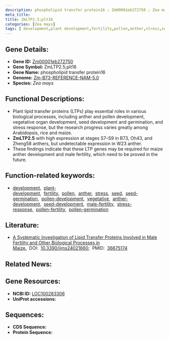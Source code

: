 ```yaml
---
description: phospholipid transfer protein16 ; Zm00001eb272750 ; Zea mays
meta_title:
title: ZmLTP2.5;plt16
categories: [Zea mays]
tags: [ development,plant development,fertility,pollen,anther,stress,seed,seed germination,pollen development,vegetative,anther development,seed development,male fertility,stress response,pollen fertility,pollen germination ]
---
```


## Gene Details:
- **Gene ID:**	[Zm00001eb272750](https://www.maizegdb.org/gene_center/gene/Zm00001eb272750)
- **Gene Symbol:** ZmLTP2.5;plt16
- **Gene Name:** phospholipid transfer protein16
- **Genome:** [Zm-B73-REFERENCE-NAM-5.0](https://www.maizegdb.org/genome/assembly/Zm-B73-REFERENCE-NAM-5.0)
- **Species:** *Zea mays*

## Functional Descriptions:
   - Plant lipid transfer proteins (LTPs) play essential roles in various biological processes, including anther and pollen development, vegetative organ development, seed development and germination, and stress response, but the research progress varies greatly among Arabidopsis, rice and maize.
   - **ZmLTP2.5** with high expression at stages S7–S9 in B73, Oh43, and Zheng58 anthers, but undetectable expression in W23 anther.
   - These findings indicate that these LTP genes may be required for maize anther development and male fertility, which need to be proved in the future.

## Function-related keywords:
- [development](/tags/development/),&nbsp;&nbsp;[plant-development](/tags/plant-development/),&nbsp;&nbsp;[fertility](/tags/fertility/),&nbsp;&nbsp;[pollen](/tags/pollen/),&nbsp;&nbsp;[anther](/tags/anther/),&nbsp;&nbsp;[stress](/tags/stress/),&nbsp;&nbsp;[seed](/tags/seed/),&nbsp;&nbsp;[seed-germination](/tags/seed-germination/),&nbsp;&nbsp;[pollen-development](/tags/pollen-development/),&nbsp;&nbsp;[vegetative](/tags/vegetative/),&nbsp;&nbsp;[anther-development](/tags/anther-development/),&nbsp;&nbsp;[seed-development](/tags/seed-development/),&nbsp;&nbsp;[male-fertility](/tags/male-fertility/),&nbsp;&nbsp;[stress-response](/tags/stress-response/),&nbsp;&nbsp;[pollen-fertility](/tags/pollen-fertility/),&nbsp;&nbsp;[pollen-germination](/tags/pollen-germination/)

## Literature:
   - [A Systematic Investigation of Lipid Transfer Proteins Involved in Male Fertility and Other Biological Processes in Maize.]( https://www.ncbi.nlm.nih.gov/pmc/articles/PMC9864150/)&nbsp;&nbsp;DOI:&nbsp;&nbsp;[10.3390/ijms24021660](https://www.ncbi.nlm.nih.gov/pmc/articles/PMC9864150/);&nbsp;&nbsp;PMID:&nbsp;&nbsp;[36675174](https://pubmed.ncbi.nlm.nih.gov/36675174/)

## Related News:

## Gene Resources:
- **NCBI ID:**  [LOC100283306](https://www.ncbi.nlm.nih.gov/gene/?term=LOC100283306)
- **UniProt accessions:** [](https://www.uniprot.org/uniprotkb//entry)



## Sequences:
- **CDS Sequence:**
- **Protein Sequence:**
